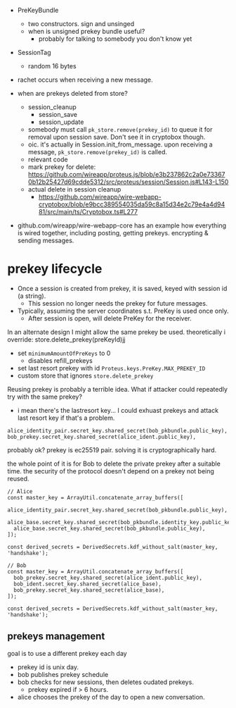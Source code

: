 * PreKeyBundle
  * two constructors. sign and unsinged
  * when is unsigned prekey bundle useful?
    * probably for talking to somebody you don't know yet
* SessionTag
  * random 16 bytes
* rachet occurs when receiving a new message.

* when are prekeys deleted from store?
  * session_cleanup
    * session_save
    * session_update
  * somebody must call `pk_store.remove(prekey_id)` to queue it for removal upon session save. Don't see it in cryptobox though.
  * oic. it's actually in Session.init_from_message. upon receiving a message, `pk_store.remove(prekey_id)` is called.
  * relevant code
  * mark prekey for delete: https://github.com/wireapp/proteus.js/blob/e3b237862c2a0e733670b12b25427d69cdde5312/src/proteus/session/Session.js#L143-L150
  * actual delete in session cleanup
    * https://github.com/wireapp/wire-webapp-cryptobox/blob/e9bcc389554035da59c8a15d34e2c79e4a4d9481/src/main/ts/Cryptobox.ts#L277

* github.com/wireapp/wire-webapp-core has an example how everything is wired together, including posting, getting prekeys. encrypting & sending messages.

# prekey lifecycle

* Once a session is created from prekey, it is saved, keyed with session id (a string).
  * This session no longer needs the prekey for future messages.
* Typically, assuming the server coordinates s.t. PreKey is used once only.
  * After session is open, will delete PreKey for the receiver.

In an alternate design I might allow the same prekey be used. theoretically i override: store.delete_prekey(preKeyId)jj

* set `minimumAmountOfPreKeys` to 0
  * disables refill_prekeys
* set last resort prekey with id `Proteus.keys.PreKey.MAX_PREKEY_ID`
* custom store that ignores `store.delete_prekey`

Reusing prekey is probably a terrible idea. What if attacker could repeatedly try with the same prekey?
  * i mean there's the lastresort key... I could exhuast prekeys and attack last resort key if that's a problem.


```
alice_identity_pair.secret_key.shared_secret(bob_pkbundle.public_key),
bob_prekey.secret_key.shared_secret(alice_ident.public_key),
```

probably ok? prekey is ec25519 pair. solving it is cryptographically hard.

the whole point of it is for Bob to delete the private prekey after a suitable time. the security of the protocol doesn't depend on a prekey not being reused.

```
// Alice
const master_key = ArrayUtil.concatenate_array_buffers([
  alice_identity_pair.secret_key.shared_secret(bob_pkbundle.public_key),
  alice_base.secret_key.shared_secret(bob_pkbundle.identity_key.public_key),
  alice_base.secret_key.shared_secret(bob_pkbundle.public_key),
]);

const derived_secrets = DerivedSecrets.kdf_without_salt(master_key, 'handshake');

// Bob
const master_key = ArrayUtil.concatenate_array_buffers([
  bob_prekey.secret_key.shared_secret(alice_ident.public_key),
  bob_ident.secret_key.shared_secret(alice_base),
  bob_prekey.secret_key.shared_secret(alice_base),
]);

const derived_secrets = DerivedSecrets.kdf_without_salt(master_key, 'handshake');
```

## prekeys management

goal is to use a different prekey each day

* prekey id is unix day.
* bob publishes prekey schedule
* bob checks for new sessions, then deletes oudated prekeys.
  * prekey expired if > 6 hours.
* alice chooses the prekey of the day to open a new conversation.